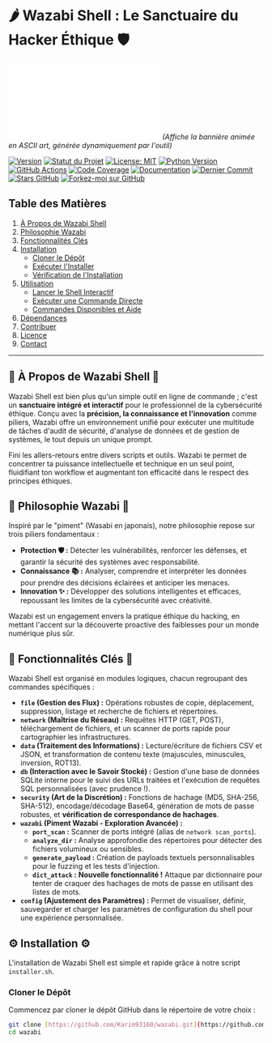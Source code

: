 # 🌶️ Wazabi Shell : Le Sanctuaire du Hacker Éthique 🛡️

![Wazabi Shell Banner](banner/banner.txt)
*(Affiche la bannière animée en ASCII art, générée dynamiquement par l'outil)*

[![Version](https://img.shields.io/badge/Version-0.1.0-blue.svg)](https://github.com/Karim93160/wazabi) [![Statut du Projet](https://img.shields.io/badge/Statut-En%20Développement-orange.svg)](https://github.com/Karim93160/wazabi) [![License: MIT](https://img.shields.io/badge/License-MIT-yellow.svg)](LICENSE) [![Python Version](https://img.shields.io/badge/Python-3.x+-blue.svg)](https://www.python.org/) [![GitHub Actions](https://github.com/Karim93160/wazabi/actions/workflows/main.yml/badge.svg)](https://github.com/Karim93160/wazabi/actions/workflows/main.yml) [![Code Coverage](https://img.shields.io/badge/Coverage-Non%20Implémenté-lightgrey.svg)](https://github.com/Karim93160/wazabi) [![Documentation](https://img.shields.io/badge/Documentation-Oui-brightgreen.svg)](https://github.com/Karim93160/wazabi#table-des-matières) [![Dernier Commit](https://img.shields.io/github/last-commit/Karim93160/wazabi)](https://github.com/Karim93160/wazabi/commits/main)
[![Stars GitHub](https://img.shields.io/github/stars/Karim93160/wazabi?style=social)](https://github.com/Karim93160/wazabi/stargazers)
[![Forkez-moi sur GitHub](https://img.shields.io/github/forks/Karim93160/wazabi?style=social)](https://github.com/Karim93160/wazabi/network/members)


## Table des Matières

1.  [À Propos de Wazabi Shell](#-à-propos-de-wazabi-shell-)
2.  [Philosophie Wazabi](#-philosophie-wazabi-)
3.  [Fonctionnalités Clés](#-fonctionnalités-clés-)
4.  [Installation](#-installation-)
    * [Cloner le Dépôt](#cloner-le-dépôt)
    * [Exécuter l'Installer](#exécuter-linstaller)
    * [Vérification de l'Installation](#vérification-de-linstallation)
5.  [Utilisation](#-utilisation-)
    * [Lancer le Shell Interactif](#lancer-le-shell-interactif)
    * [Exécuter une Commande Directe](#exécuter-une-commande-directe)
    * [Commandes Disponibles et Aide](#commandes-disponibles-et-aide)
6.  [Dépendances](#-dépendances-)
7.  [Contribuer](#-contribuer-)
8.  [Licence](#-licence-)
9.  [Contact](#-contact-)

---

## 🌟 À Propos de Wazabi Shell 🌟

Wazabi Shell est bien plus qu'un simple outil en ligne de commande ; c'est un **sanctuaire intégré et interactif** pour le professionnel de la cybersécurité éthique. Conçu avec la **précision, la connaissance et l'innovation** comme piliers, Wazabi offre un environnement unifié pour exécuter une multitude de tâches d'audit de sécurité, d'analyse de données et de gestion de systèmes, le tout depuis un unique prompt.

Fini les allers-retours entre divers scripts et outils. Wazabi te permet de concentrer ta puissance intellectuelle et technique en un seul point, fluidifiant ton workflow et augmentant ton efficacité dans le respect des principes éthiques.

## 🌿 Philosophie Wazabi 🌿

Inspiré par le "piment" (Wasabi en japonais), notre philosophie repose sur trois piliers fondamentaux :

* **Protection 🛡️ :** Détecter les vulnérabilités, renforcer les défenses, et garantir la sécurité des systèmes avec responsabilité.
* **Connaissance 📚 :** Analyser, comprendre et interpréter les données pour prendre des décisions éclairées et anticiper les menaces.
* **Innovation ✨ :** Développer des solutions intelligentes et efficaces, repoussant les limites de la cybersécurité avec créativité.

Wazabi est un engagement envers la pratique éthique du hacking, en mettant l'accent sur la découverte proactive des faiblesses pour un monde numérique plus sûr.

## 🚀 Fonctionnalités Clés 🚀

Wazabi Shell est organisé en modules logiques, chacun regroupant des commandes spécifiques :

* **`file` (Gestion des Flux) :** Opérations robustes de copie, déplacement, suppression, listage et recherche de fichiers et répertoires.
* **`network` (Maîtrise du Réseau) :** Requêtes HTTP (GET, POST), téléchargement de fichiers, et un scanner de ports rapide pour cartographier les infrastructures.
* **`data` (Traitement des Informations) :** Lecture/écriture de fichiers CSV et JSON, et transformation de contenu texte (majuscules, minuscules, inversion, ROT13).
* **`db` (Interaction avec le Savoir Stocké) :** Gestion d'une base de données SQLite interne pour le suivi des URLs traitées et l'exécution de requêtes SQL personnalisées (avec prudence !).
* **`security` (Art de la Discrétion) :** Fonctions de hachage (MD5, SHA-256, SHA-512), encodage/décodage Base64, génération de mots de passe robustes, et **vérification de correspondance de hachages**.
* **`wazabi` (Piment Wazabi - Exploration Avancée) :**
    * **`port_scan` :** Scanner de ports intégré (alias de `network scan_ports`).
    * **`analyze_dir` :** Analyse approfondie des répertoires pour détecter des fichiers volumineux ou sensibles.
    * **`generate_payload` :** Création de payloads textuels personnalisables pour le fuzzing et les tests d'injection.
    * **`dict_attack` :** **Nouvelle fonctionnalité !** Attaque par dictionnaire pour tenter de craquer des hachages de mots de passe en utilisant des listes de mots.
* **`config` (Ajustement des Paramètres) :** Permet de visualiser, définir, sauvegarder et charger les paramètres de configuration du shell pour une expérience personnalisée.

## ⚙️ Installation ⚙️

L'installation de Wazabi Shell est simple et rapide grâce à notre script `installer.sh`.

### Cloner le Dépôt

Commencez par cloner le dépôt GitHub dans le répertoire de votre choix :

```bash
git clone [https://github.com/Karim93160/wazabi.git](https://github.com/Karim93160/wazabi.git)
cd wazabi

